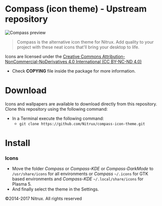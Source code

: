 Compass (icon theme) - Upstream repository
==============

![Compass preview](https://images-wixmp-ed30a86b8c4ca887773594c2.wixmp.com/f/4a6b7d38-f7f7-4e71-928d-20199e2a5cb4/d6eobzq-0174634c-9a81-42bb-8a6b-0ce2cc35b752.png/v1/fill/w_900,h_900,strp/compass_by_deviantn7k1_d6eobzq-fullview.png?token=eyJ0eXAiOiJKV1QiLCJhbGciOiJIUzI1NiJ9.eyJzdWIiOiJ1cm46YXBwOjdlMGQxODg5ODIyNjQzNzNhNWYwZDQxNWVhMGQyNmUwIiwiaXNzIjoidXJuOmFwcDo3ZTBkMTg4OTgyMjY0MzczYTVmMGQ0MTVlYTBkMjZlMCIsIm9iaiI6W1t7ImhlaWdodCI6Ijw9OTAwIiwicGF0aCI6IlwvZlwvNGE2YjdkMzgtZjdmNy00ZTcxLTkyOGQtMjAxOTllMmE1Y2I0XC9kNmVvYnpxLTAxNzQ2MzRjLTlhODEtNDJiYi04YTZiLTBjZTJjYzM1Yjc1Mi5wbmciLCJ3aWR0aCI6Ijw9OTAwIn1dXSwiYXVkIjpbInVybjpzZXJ2aWNlOmltYWdlLm9wZXJhdGlvbnMiXX0.cZ8LhRJhtSjIGu01LA-vnHoO_Vi3QQc1oaAoLHBstbk " Compass is the alternative icon theme for Nitrux. Add quality to your project with these neat icons that'll bring your desktop to life.")
>  Compass is the alternative icon theme for Nitrux. Add quality to your project with these neat icons that'll bring your desktop to life.

Icons are licensed under the [Creative Commons Attribution-NonCommercial-NoDerivatives 4.0 International (CC BY-NC-ND 4.0)](https://creativecommons.org/licenses/by-nc-nd/4.0/)

* Check **COPYING** file inside the package for more information.

Download
========

Icons and wallpapers are available to download directly from this repository. Clone this repository using the following command:

* In a Terminal execute the following command: 
  * `git clone https://github.com/Nitrux/compass-icon-theme.git`

Install
========

### Icons

* Move the folder *Compass* or *Compass-KDE* or *Compass-DarkMode* to `/usr/share/icons` for all environments or *Compass* `~/.icons` for GTK based environments and *Compass-KDE* `~/.local/share/icons` for Plasma 5.
* And finally select the theme in the Settings.

©2014-2017 Nitrux. All rights reserved
